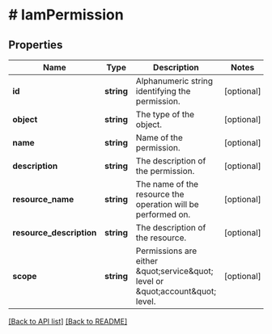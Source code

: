 # # IamPermission

## Properties

Name | Type | Description | Notes
------------ | ------------- | ------------- | -------------
**id** | **string** | Alphanumeric string identifying the permission. | [optional] 
**object** | **string** | The type of the object. | [optional] 
**name** | **string** | Name of the permission. | [optional] 
**description** | **string** | The description of the permission. | [optional] 
**resource_name** | **string** | The name of the resource the operation will be performed on. | [optional] 
**resource_description** | **string** | The description of the resource. | [optional] 
**scope** | **string** | Permissions are either \&quot;service\&quot; level or \&quot;account\&quot; level. | [optional] 


[[Back to API list]](../../README.md#endpoints) [[Back to README]](../../README.md)
